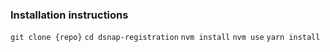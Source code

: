 ### Installation instructions

`git clone {repo}`
`cd dsnap-registration`
`nvm install`
`nvm use`
`yarn install`